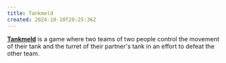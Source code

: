 ```yaml
---
title: Tankmeld
created: 2024-10-10T20:25:36Z
---
```


**[Tankmeld](https://exodrifter.itch.io/tankmeld)** is a game where two teams of two people control the movement of their tank and the turret of their partner's tank in an effort to defeat the other team.

